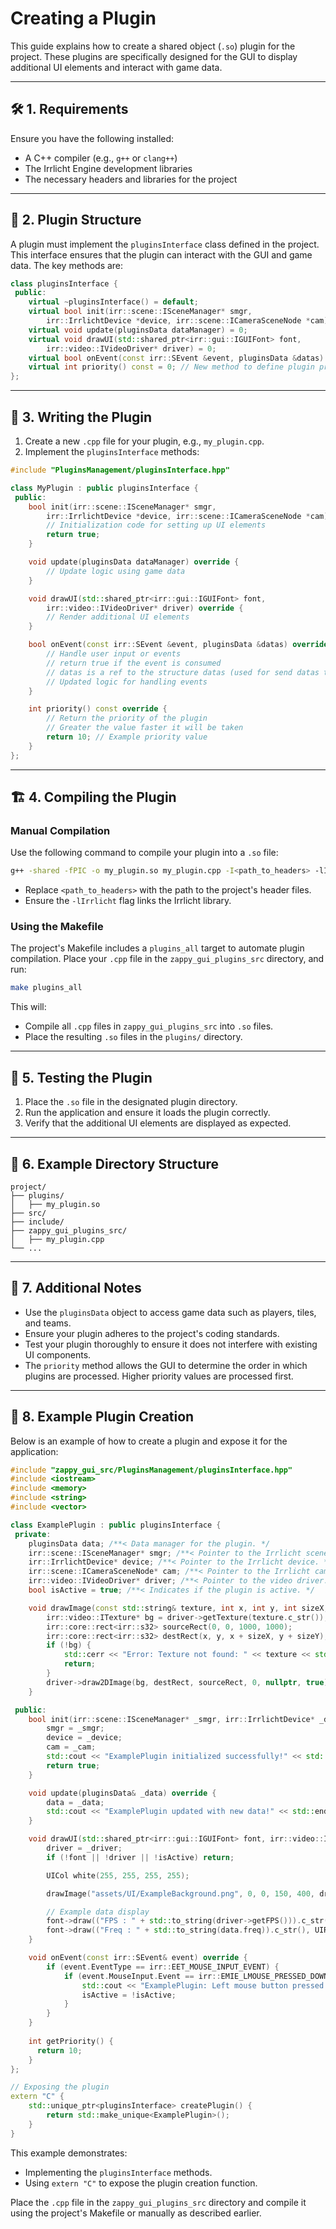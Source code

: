 # Creating a Plugin

This guide explains how to create a shared object (`.so`) plugin for the project. These plugins are specifically designed for the GUI to display additional UI elements and interact with game data.

---

## 🛠️ 1. Requirements

Ensure you have the following installed:
- A C++ compiler (e.g., `g++` or `clang++`)
- The Irrlicht Engine development libraries
- The necessary headers and libraries for the project

---

## 📄 2. Plugin Structure

A plugin must implement the `pluginsInterface` class defined in the project. This interface ensures that the plugin can interact with the GUI and game data. The key methods are:

```cpp
class pluginsInterface {
 public:
    virtual ~pluginsInterface() = default;
    virtual bool init(irr::scene::ISceneManager* smgr,
        irr::IrrlichtDevice *device, irr::scene::ICameraSceneNode *cam) = 0;
    virtual void update(pluginsData dataManager) = 0;
    virtual void drawUI(std::shared_ptr<irr::gui::IGUIFont> font,
        irr::video::IVideoDriver* driver) = 0;
    virtual bool onEvent(const irr::SEvent &event, pluginsData &datas) = 0;
    virtual int priority() const = 0; // New method to define plugin priority
};
```

---

## 📝 3. Writing the Plugin

1. Create a new `.cpp` file for your plugin, e.g., `my_plugin.cpp`.
2. Implement the `pluginsInterface` methods:

```cpp
#include "PluginsManagement/pluginsInterface.hpp"

class MyPlugin : public pluginsInterface {
 public:
    bool init(irr::scene::ISceneManager* smgr,
        irr::IrrlichtDevice *device, irr::scene::ICameraSceneNode *cam) override {
        // Initialization code for setting up UI elements
        return true;
    }

    void update(pluginsData dataManager) override {
        // Update logic using game data
    }

    void drawUI(std::shared_ptr<irr::gui::IGUIFont> font,
        irr::video::IVideoDriver* driver) override {
        // Render additional UI elements
    }

    bool onEvent(const irr::SEvent &event, pluginsData &datas) override {
        // Handle user input or events
        // return true if the event is consumed
        // datas is a ref to the structure datas (used for send datas to serv)
        // Updated logic for handling events
    }

    int priority() const override {
        // Return the priority of the plugin
        // Greater the value faster it will be taken
        return 10; // Example priority value
    }
};
```

---

## 🏗️ 4. Compiling the Plugin

### Manual Compilation

Use the following command to compile your plugin into a `.so` file:

```bash
g++ -shared -fPIC -o my_plugin.so my_plugin.cpp -I<path_to_headers> -lIrrlicht
```

- Replace `<path_to_headers>` with the path to the project's header files.
- Ensure the `-lIrrlicht` flag links the Irrlicht library.

### Using the Makefile

The project's Makefile includes a `plugins_all` target to automate plugin compilation. Place your `.cpp` file in the `zappy_gui_plugins_src` directory, and run:

```bash
make plugins_all
```

This will:
- Compile all `.cpp` files in `zappy_gui_plugins_src` into `.so` files.
- Place the resulting `.so` files in the `plugins/` directory.

---

## 🧪 5. Testing the Plugin

1. Place the `.so` file in the designated plugin directory.
2. Run the application and ensure it loads the plugin correctly.
3. Verify that the additional UI elements are displayed as expected.

---

## 📂 6. Example Directory Structure

```
project/
├── plugins/
│   ├── my_plugin.so
├── src/
├── include/
├── zappy_gui_plugins_src/
│   ├── my_plugin.cpp
└── ...
```

---

## 🔗 7. Additional Notes

- Use the `pluginsData` object to access game data such as players, tiles, and teams.
- Ensure your plugin adheres to the project's coding standards.
- Test your plugin thoroughly to ensure it does not interfere with existing UI components.
- The `priority` method allows the GUI to determine the order in which plugins are processed. Higher priority values are processed first.

---

## 🧩 8. Example Plugin Creation

Below is an example of how to create a plugin and expose it for the application:

```cpp
#include "zappy_gui_src/PluginsManagement/pluginsInterface.hpp"
#include <iostream>
#include <memory>
#include <string>
#include <vector>

class ExamplePlugin : public pluginsInterface {
 private:
    pluginsData data; /**< Data manager for the plugin. */
    irr::scene::ISceneManager* smgr; /**< Pointer to the Irrlicht scene manager. */
    irr::IrrlichtDevice* device; /**< Pointer to the Irrlicht device. */
    irr::scene::ICameraSceneNode* cam; /**< Pointer to the Irrlicht camera. */
    irr::video::IVideoDriver* driver; /**< Pointer to the video driver. */
    bool isActive = true; /**< Indicates if the plugin is active. */

    void drawImage(const std::string& texture, int x, int y, int sizeX, int sizeY, irr::video::IVideoDriver* driver) {
        irr::video::ITexture* bg = driver->getTexture(texture.c_str());
        irr::core::rect<irr::s32> sourceRect(0, 0, 1000, 1000);
        irr::core::rect<irr::s32> destRect(x, y, x + sizeX, y + sizeY);
        if (!bg) {
            std::cerr << "Error: Texture not found: " << texture << std::endl;
            return;
        }
        driver->draw2DImage(bg, destRect, sourceRect, 0, nullptr, true);
    }

 public:
    bool init(irr::scene::ISceneManager* _smgr, irr::IrrlichtDevice* _device, irr::scene::ICameraSceneNode* _cam) override {
        smgr = _smgr;
        device = _device;
        cam = _cam;
        std::cout << "ExamplePlugin initialized successfully!" << std::endl;
        return true;
    }

    void update(pluginsData& _data) override {
        data = _data;
        std::cout << "ExamplePlugin updated with new data!" << std::endl;
    }

    void drawUI(std::shared_ptr<irr::gui::IGUIFont> font, irr::video::IVideoDriver* _driver) override {
        driver = _driver;
        if (!font || !driver || !isActive) return;

        UICol white(255, 255, 255, 255);

        drawImage("assets/UI/ExampleBackground.png", 0, 0, 150, 400, driver);

        // Example data display
        font->draw(("FPS : " + std::to_string(driver->getFPS())).c_str(), UIRect(30, 30, 300, 50), white);
        font->draw(("Freq : " + std::to_string(data.freq)).c_str(), UIRect(130, 30, 300, 50), white);
    }

    void onEvent(const irr::SEvent& event) override {
        if (event.EventType == irr::EET_MOUSE_INPUT_EVENT) {
            if (event.MouseInput.Event == irr::EMIE_LMOUSE_PRESSED_DOWN) {
                std::cout << "ExamplePlugin: Left mouse button pressed!" << std::endl;
                isActive = !isActive;
            }
        }
    }
    
    int getPriority() {
      return 10;
    }
};

// Exposing the plugin
extern "C" {
    std::unique_ptr<pluginsInterface> createPlugin() {
        return std::make_unique<ExamplePlugin>();
    }
}

```

This example demonstrates:
- Implementing the `pluginsInterface` methods.
- Using `extern "C"` to expose the plugin creation function.

Place the `.cpp` file in the `zappy_gui_plugins_src` directory and compile it using the project's Makefile or manually as described earlier.
